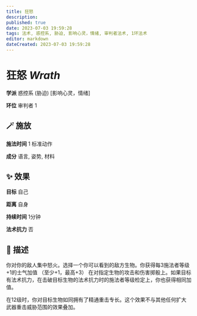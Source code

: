 ```yaml
---
title: 狂怒
description: 
published: true
date: 2023-07-03 19:59:28
tags: 法术, 惑控系, 胁迫, 影响心灵，情绪, 审判者法术, 1环法术
editor: markdown
dateCreated: 2023-07-03 19:59:28
---
```


# **狂怒** *Wrath*

**学派** 惑控系 (胁迫) \[影响心灵，情绪\] 

**环位** 审判者 1

## 🪄 施放

**施法时间** 1 标准动作

**成分** 语言, 姿势, 材料

## ✨ 效果 

**目标** 自己 

**距离** 自身  

**持续时间** 1分钟 

**法术抗力** 否

## 📖 描述

你对你的敌人集中怒火。选择一个你可以看到的敌方生物。你获得每3施法者等级+1的士气加值 （至少+1，最高+3） 在对指定生物的攻击和伤害掷骰上。如果目标有法术抗力，在击破目标生物的法术抗力时的施法者等级检定上，你也获得相同加值。

在12级时，你对目标生物如同拥有了精通重击专长。这个效果不与其他任何扩大武器重击威胁范围的效果叠加。
    